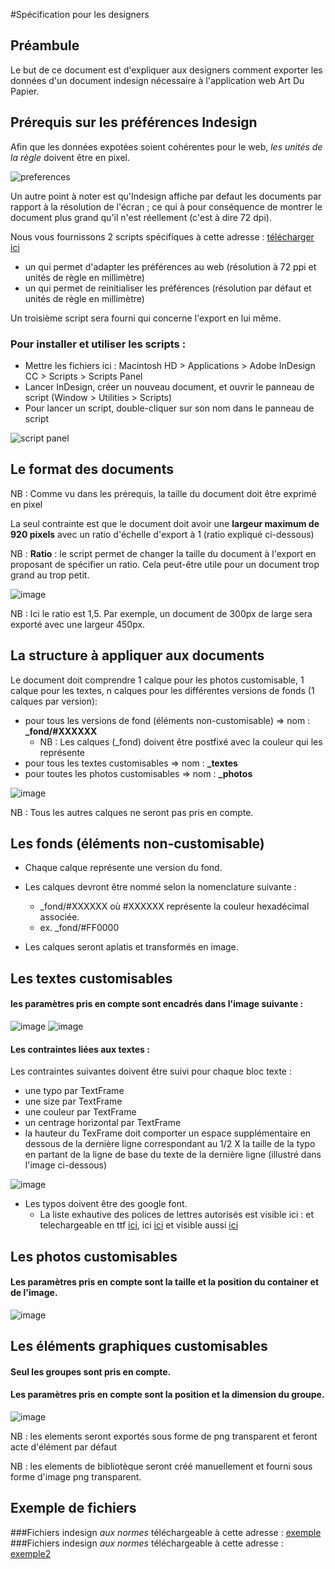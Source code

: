 #Spécification pour les designers


## Préambule

Le but de ce document est d'expliquer aux designers comment exporter les données d'un document indesign nécessaire à l'application web Art Du Papier.

## Prérequis sur les préférences Indesign

Afin que les données expotées soient cohérentes pour le web, *les unités de la règle* doivent être en pixel.

![preferences](images/preferences.jpg)

Un autre point à noter est qu'Indesign affiche par defaut les documents par rapport à la résolution de l'écran ; ce qui à pour conséquence de montrer le document plus grand qu'il n'est réellement (c'est à dire 72 dpi).

Nous vous fournissons 2 scripts spécifiques à cette adresse : [télécharger ici](http://demo.zeeagency.com/2015/032015/artdupapier/scripts-indesign-web.zip)

- un qui permet d'adapter les préférences au web (résolution à 72 ppi et unités de règle en millimètre)
- un qui permet de reinitialiser les préférences (résolution par défaut et unités de règle en millimètre)

Un troisième script sera fourni qui concerne l'export en lui même.

### Pour installer et utiliser les scripts : 

 * Mettre les fichiers ici : Macintosh HD > Applications > Adobe InDesign CC > Scripts > Scripts Panel
 * Lancer InDesign, créer un nouveau document, et ouvrir le panneau de script (Window > Utilities > Scripts)
 * Pour lancer un script, double-cliquer sur son nom dans le panneau de script 

![script panel](images/script_panel.jpg)

## Le format des documents

NB : Comme vu dans les prérequis, la taille du document doit être exprimé en pixel

La seul contrainte est que le document doit avoir une **largeur maximum de 920 pixels** avec un ratio d'échelle d'export à 1 (ratio expliqué ci-dessous)

NB : **Ratio** : le script permet de changer la taille du document à l'export en proposant de spécifier un ratio. Cela peut-être utile pour un document trop grand au trop petit.

![image](images/ratio.png)

NB : Ici le ratio est 1,5. Par exemple, un document de 300px de large sera exporté avec une largeur 450px.

## La structure à appliquer aux documents


Le document doit comprendre 1 calque pour les photos customisable, 1 calque pour les textes, n calques pour les différentes versions de fonds (1 calques par version):

* pour tous les versions de fond (éléments non-customisable) => nom : **_fond/#XXXXXX**
	- NB : Les calques (_fond) doivent être postfixé avec la couleur qui les représente 
* pour tous les textes customisables => nom : **_textes**
* pour toutes les photos customisables => nom : **_photos**

![image](images/layers.jpg)

NB : Tous les autres calques ne seront pas pris en compte.


## Les fonds (éléments non-customisable)

* Chaque calque représente une version du fond. 

* Les calques devront être nommé selon la nomenclature suivante :
	- _fond/#XXXXXX où #XXXXXX représente la couleur hexadécimal associée.
	- ex. _fond/#FF0000

* Les calques seront aplatis et transformés en image. 
	
## Les textes customisables

#### les paramètres pris en compte sont encadrés dans l'image suivante :
	
	
![image](images/text.jpg)
![image](images/couleur.jpg)
	

#### Les contraintes liées aux textes : 
Les contraintes suivantes doivent être suivi pour chaque bloc texte :

* une typo par TextFrame
* une size par TextFrame
* une couleur par TextFrame
* un centrage horizontal par TextFrame
* la hauteur du TexFrame doit comporter un espace supplémentaire en dessous de la dernière ligne correspondant au 1/2 X la taille de la typo en partant de la ligne de base du texte de la dernière ligne (illustré dans l'image ci-dessous)

![image](images/text_space.jpg)
	
* Les typos doivent être des google font. 
	* La liste exhautive des polices de lettres autorisés est visible ici : et telechargeable en ttf [ici](https://github.com/google/fonts/tree/master/ofl), ici [ici](http://www.fonts.com/web-fonts/google) et visible aussi [ici](http://www.google.com/fonts)
	
## Les photos customisables

#### Les paramètres pris en compte sont la taille et la position du container et de l'image.

![image](images/image.jpg)

## Les éléments graphiques customisables

#### Seul les groupes sont pris en compte.

#### Les paramètres pris en compte sont la position et la dimension du groupe.

![image](images/group.png)

NB : les elements seront exportés sous forme de png transparent et feront acte d'élément par défaut

NB : les elements de bibliotèque seront créé manuellement et fourni sous forme d'image png transparent.

## Exemple de fichiers 
###Fichiers indesign *aux normes* téléchargeable à cette adresse : [exemple](http://demo.zeeagency.com/2015/032015/artdupapier/exemple-indesign.zip)
###Fichiers indesign *aux normes* téléchargeable à cette adresse : [exemple2](ftp://artdupapier.dev2013.zeeagency.com/indesign-exemple2.zip)
### 
	
	

